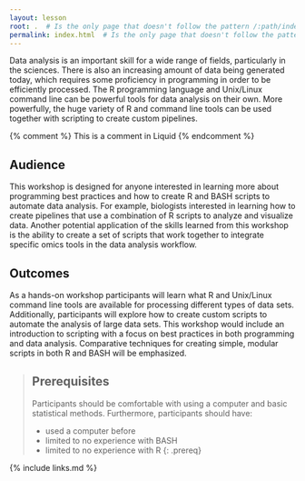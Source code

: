 ```yaml
---
layout: lesson
root: .  # Is the only page that doesn't follow the pattern /:path/index.html
permalink: index.html  # Is the only page that doesn't follow the pattern /:path/index.html
---
```

Data analysis is an important skill for a wide range of fields, particularly in the sciences. There is also an increasing amount of data being generated today, which requires some proficiency in programming in order to be efficiently processed. The R programming language and Unix/Linux command line can be powerful tools for data analysis on their own. More powerfully, the huge variety of R and command line tools can be used together with scripting to create custom pipelines.

<!-- this is an html comment -->

{% comment %} This is a comment in Liquid {% endcomment %}

## Audience
This workshop is designed for anyone interested in learning more about programming best practices and how to create R and BASH scripts to automate data analysis. For example, biologists interested in learning how to create pipelines that use a combination of R scripts to analyze and visualize data. Another potential application of the skills learned from this workshop is the ability to create a set of scripts that work together to integrate specific omics tools in the data analysis workflow.

## Outcomes
As a hands-on workshop participants will learn what R and Unix/Linux command line tools are available for processing different types of data sets. Additionally, participants will explore how to create custom scripts to automate the analysis of large data sets. This workshop would include an introduction to scripting with a focus on best practices in both programming and data analysis. Comparative techniques for creating simple, modular scripts in both R and BASH will be emphasized.

> ## Prerequisites
>
> Participants should be comfortable with using a computer and basic statistical methods. Furthermore, participants should have:
> - used a computer before
> - limited to no experience with BASH
> - limited to no experience with R
{: .prereq}

<!-- {% include syllabus.html %} -->

{% include links.md %}
